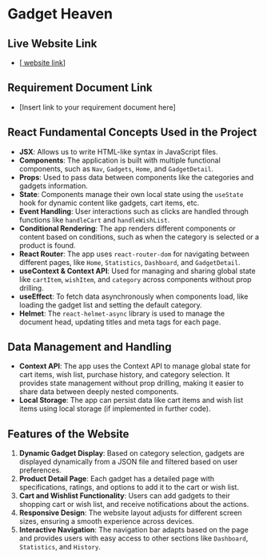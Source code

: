 
# Gadget Heaven

## Live Website Link
- [[ website link](https://ph-b10-a008.netlify.app/)]

## Requirement Document Link
- [Insert link to your requirement document here]

## React Fundamental Concepts Used in the Project
- **JSX**: Allows us to write HTML-like syntax in JavaScript files.
- **Components**: The application is built with multiple functional components, such as `Nav`, `Gadgets`, `Home`, and `GadgetDetail`.
- **Props**: Used to pass data between components like the categories and gadgets information.
- **State**: Components manage their own local state using the `useState` hook for dynamic content like gadgets, cart items, etc.
- **Event Handling**: User interactions such as clicks are handled through functions like `handleCart` and `handleWishList`.
- **Conditional Rendering**: The app renders different components or content based on conditions, such as when the category is selected or a product is found.
- **React Router**: The app uses `react-router-dom` for navigating between different pages, like `Home`, `Statistics`, `Dashboard`, and `GadgetDetail`.
- **useContext & Context API**: Used for managing and sharing global state like `cartItem`, `wishItem`, and `category` across components without prop drilling.
- **useEffect**: To fetch data asynchronously when components load, like loading the gadget list and setting the default category.
- **Helmet**: The `react-helmet-async` library is used to manage the document head, updating titles and meta tags for each page.

## Data Management and Handling
- **Context API**: The app uses the Context API to manage global state for cart items, wish list, purchase history, and category selection. It provides state management without prop drilling, making it easier to share data between deeply nested components.
- **Local Storage**: The app can persist data like cart items and wish list items using local storage (if implemented in further code). 

## Features of the Website
1. **Dynamic Gadget Display**: Based on category selection, gadgets are displayed dynamically from a JSON file and filtered based on user preferences.
2. **Product Detail Page**: Each gadget has a detailed page with specifications, ratings, and options to add it to the cart or wish list.
3. **Cart and Wishlist Functionality**: Users can add gadgets to their shopping cart or wish list, and receive notifications about the actions.
4. **Responsive Design**: The website layout adjusts for different screen sizes, ensuring a smooth experience across devices.
5. **Interactive Navigation**: The navigation bar adapts based on the page and provides users with easy access to other sections like `Dashboard`, `Statistics`, and `History`.

